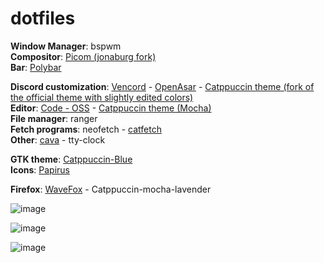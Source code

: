# dotfiles
**Window Manager**: bspwm \
**Compositor**: [Picom (jonaburg fork)](https://github.com/jonaburg/picom) \
**Bar**: [Polybar](https://github.com/polybar/polybar/) 

**Discord customization**: [Vencord](https://github.com/Vendicated/Vencord) - [OpenAsar](https://openasar.dev/) - [Catppuccin theme (fork of the official theme with slightly edited colors)](https://github.com/Firewolf05/catppuccin-discord) \
**Editor**: [Code - OSS](https://archlinux.org/packages/community/x86_64/code/) - [Catppuccin theme (Mocha)](https://github.com/catppuccin/vscode) \
**File manager**: ranger \
**Fetch programs**: neofetch - [catfetch](https://github.com/Firewolf05/dotfiles/blob/main/neofetch/catfetch) \
**Other**: [cava](https://github.com/karlstav/cava) - tty-clock 

**GTK theme**: [Catppuccin-Blue](https://github.com/catppuccin/gtk) \
**Icons**: [Papirus](https://github.com/PapirusDevelopmentTeam/papirus-icon-theme)

**Firefox**: [WaveFox](https://github.com/QNetITQ/WaveFox) - Catppuccin-mocha-lavender

![image](https://user-images.githubusercontent.com/77410335/200916066-fc0b178c-a0cf-4e12-9c63-6b39e251b4e0.png)

![image](https://user-images.githubusercontent.com/77410335/200916154-f3037944-4feb-41ab-bd17-7d6d739aa22a.png)

![image](https://user-images.githubusercontent.com/77410335/200916226-b9e7c586-9713-47da-aa57-053f1d54ed83.png)




